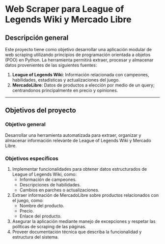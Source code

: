 # Web Scraper para League of Legends Wiki y Mercado Libre

## Descripción general
Este proyecto tiene como objetivo desarrollar una aplicación modular de web scraping utilizando principios de programación orientada a objetos (POO) en Python. La herramienta permitirá extraer, procesar y almacenar datos provenientes de las siguientes fuentes:

1. **League of Legends Wiki**: Información relacionada con campeones, habilidades, estadísticas y actualizaciones del juego.
2. **MercadoLibre**: Datos de productos a elección por medio de un query; centrandonos principalmente en precio y opiniones.
---

## Objetivos del proyecto

### Objetivo general
Desarrollar una herramienta automatizada para extraer, organizar y almacenar información relevante de League of Legends Wiki y Mercado Libre.

### Objetivos específicos
1. Implementar funcionalidades para obtener datos estructurados de League of Legends Wiki, como:
   - Información de campeones.
   - Descripciones de habilidades.
   - Cambios en parches o actualizaciones.
2. Extraer información de MercadoLibre sobre productos relacionados con el juego, como:
   - Nombre del producto.
   - Precio.
   - Enlace del producto.
3. Asegurar la aplicación mediante manejo de excepciones y respetar las políticas de scraping de las páginas.
4. Proveer documentación técnica que describa la funcionalidad y estructura del sistema.







